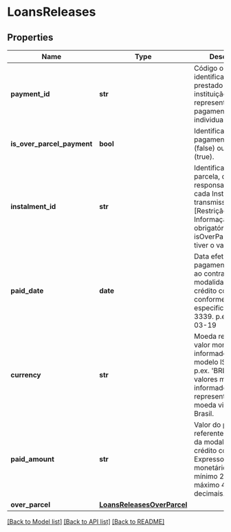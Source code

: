# LoansReleases

## Properties
Name | Type | Description | Notes
------------ | ------------- | ------------- | -------------
**payment_id** | **str** | Código ou identificador único prestado pela instituição para representar o pagamento individual. | 
**is_over_parcel_payment** | **bool** | Identifica se é um pagamento pactuado (false) ou avulso (true). | 
**instalment_id** | **str** | Identificador de parcela, de responsabilidade de cada Instituição transmissora.   [Restrição] Informação de envio obrigatório quando isOverParcelPayment tiver o valor FALSE.  | [optional] 
**paid_date** | **date** | Data efetiva do pagamento referente ao contrato da modalidade de crédito consultada, conforme especificação RFC-3339. p.ex. 2014-03-19 | 
**currency** | **str** | Moeda referente ao valor monetário informado, segundo modelo ISO-4217. p.ex. &#x27;BRL&#x27;. Todos os valores monetários informados estão representados com a moeda vigente do Brasil.  | 
**paid_amount** | **str** | Valor do pagamento referente ao  contrato da modalidade de crédito consultada. Expresso em valor monetário com no mínimo 2 casas e no máximo 4 casas decimais.  | 
**over_parcel** | [**LoansReleasesOverParcel**](LoansReleasesOverParcel.md) |  | [optional] 

[[Back to Model list]](../README.md#documentation-for-models) [[Back to API list]](../README.md#documentation-for-api-endpoints) [[Back to README]](../README.md)

